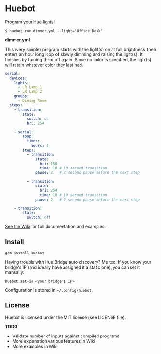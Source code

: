 # Huebot

Program your Hue lights!

    $ huebot run dimmer.yml --light="Office Desk"

**dimmer.yml**

This (very simple) program starts with the light(s) on at full brightness, then enters an hour long loop of slowly dimming and raising the light(s). It finishes by turning them off again. Since no color is specified, the light(s) will retain whatever color they last had.

```yaml
serial:
  devices:
    lights:
      - LR Lamp 1
      - LR Lamp 2
    groups:
      - Dining Room
  steps:
    - transition:
        state:
          switch: on
          bri: 254

    - serial:
        loop:
          timer:
            hours: 1
        steps:
          - transition:
              state:
                bri: 150
                time: 10 # 10 second transition
              pause: 2   # 2 second pause before the next step

          - transition:
              state:
                bri: 254
                time: 10 # 10 second transition
              pause: 2   # 2 second pause before the next step

    - transition:
        state:
          switch: off
```

[See the Wiki](https://github.com/jhollinger/huebot/wiki) for full documentation and examples.

## Install

    gem install huebot

Having trouble with Hue Bridge auto discovery? Me too. If you know your bridge's IP (and ideally have assigned it a static one), you can set it manually:

    huebot set-ip <your bridge's IP>

Configuration is stored in `~/.config/huebot`.

## License

Huebot is licensed under the MIT license (see LICENSE file).

**TODO**

* Validate number of inputs against compiled programs
* More explanation various features in Wiki
* More examples in Wiki
